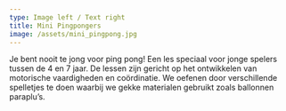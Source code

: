 ```yaml
---
type: Image left / Text right
title: Mini Pingpongers
image: /assets/mini_pingpong.jpg
---
```

Je bent nooit te jong voor ping pong! Een les speciaal voor jonge spelers tussen de 4 en 7 jaar. De lessen zijn gericht op het ontwikkelen van motorische vaardigheden en coördinatie. We oefenen door verschillende spelletjes te doen waarbij we gekke materialen gebruikt zoals ballonnen paraplu’s.